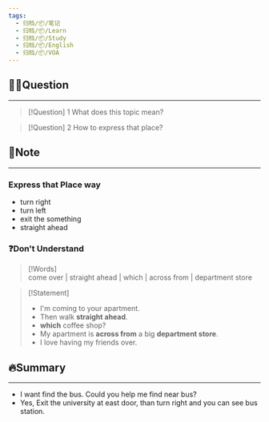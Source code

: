 ```yaml
---
tags:
  - 归档/📦/笔记
  - 归档/📦/Learn
  - 归档/📦/Study
  - 归档/📦/English
  - 归档/📦/VOA
---
```


## 🙋‍♀️Question

---

> [!Question] 1 What does this topic mean?

> [!Question] 2 How to express that place?

## 📝Note

---

### Express that Place way

- turn right
- turn left
- exit the something
- straight ahead

### ❓Don't Understand

> [!Words]  
> come over | straight ahead | which | across from | department store

> [!Statement]  
> - I'm coming to your apartment.
> - Then walk **straight ahead**.
> - **which** coffee shop?
> - My apartment is **across from** a big **department store**.
> - I love having my friends over.

## 🔥Summary

---
- I want find the bus. Could you help me find near bus?
- Yes, Exit the university at east door, than turn right and you can see bus station.
